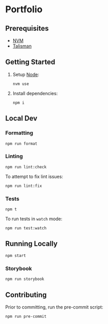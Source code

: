 # Portfolio

## Prerequisites

- [NVM](https://github.com/nvm-sh/nvm#installing-and-updating)
- [Talisman](https://thoughtworks.github.io/talisman/docs/installation/global-hook/)

## Getting Started

1. Setup [Node](https://nodejs.org/en):

   ```shell
   nvm use
   ```

2. Install dependencies:

   ```shell
   npm i
   ```

## Local Dev

### Formatting

```shell
npm run format
```

### Linting

```shell
npm run lint:check
```

To attempt to fix lint issues:

```shell
npm run lint:fix
```

### Tests

```shell
npm t
```

To run tests in `watch` mode:

```shell
npm run test:watch
```

## Running Locally

```shell
npm start
```

### Storybook

```shell
npm run storybook
```

## Contributing

Prior to committing, run the pre-commit script:

```shell
npm run pre-commit
```
